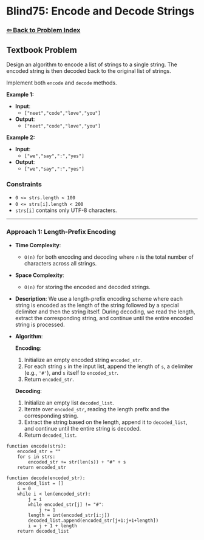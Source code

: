 # Blind75: Encode and Decode Strings

### [⇦ Back to Problem Index](../../index.md)

## Textbook Problem

Design an algorithm to encode a list of strings to a single string. The encoded string is then decoded back to the original list of strings.

Implement both `encode` and `decode` methods.

**Example 1:**

-   **Input**:
    -   `["neet","code","love","you"]`
-   **Output**:
    -   `["neet","code","love","you"]`

**Example 2:**

-   **Input**:
    -   `["we","say",":","yes"]`
-   **Output**:
    -   `["we","say",":","yes"]`

### Constraints

-   `0 <= strs.length < 100`
-   `0 <= strs[i].length < 200`
-   `strs[i]` contains only UTF-8 characters.

---

### Approach 1: Length-Prefix Encoding

-   **Time Complexity**:
    -   `O(n)` for both encoding and decoding where `n` is the total number of characters across all strings.
-   **Space Complexity**:
    -   `O(n)` for storing the encoded and decoded strings.
-   **Description**: We use a length-prefix encoding scheme where each string is encoded as the length of the string followed by a special delimiter and then the string itself. During decoding, we read the length, extract the corresponding string, and continue until the entire encoded string is processed.
-   **Algorithm**:

    **Encoding**:

    1. Initialize an empty encoded string `encoded_str`.
    2. For each string `s` in the input list, append the length of `s`, a delimiter (e.g., `'#'`), and `s` itself to `encoded_str`.
    3. Return `encoded_str`.

    **Decoding**:

    1. Initialize an empty list `decoded_list`.
    2. Iterate over `encoded_str`, reading the length prefix and the corresponding string.
    3. Extract the string based on the length, append it to `decoded_list`, and continue until the entire string is decoded.
    4. Return `decoded_list`.

```pseudo
function encode(strs):
    encoded_str = ""
    for s in strs:
        encoded_str += str(len(s)) + "#" + s
    return encoded_str

function decode(encoded_str):
    decoded_list = []
    i = 0
    while i < len(encoded_str):
        j = i
        while encoded_str[j] != "#":
            j += 1
        length = int(encoded_str[i:j])
        decoded_list.append(encoded_str[j+1:j+1+length])
        i = j + 1 + length
    return decoded_list
```
